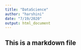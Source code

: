 ```yaml
---
title: "DataScience"
author: "harshini"
date: "7/19/2020"
output: html_document
---
```

## This is a markdown file